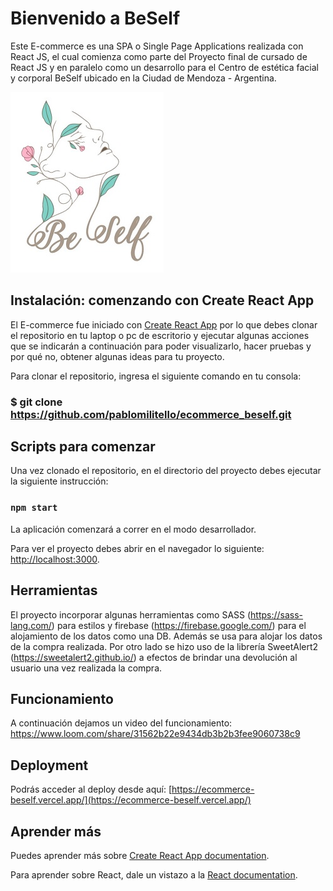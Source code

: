 # Bienvenido a BeSelf

Este E-commerce es una SPA o Single Page Applications realizada con React JS, el cual comienza como parte del Proyecto final de cursado de React JS y en paralelo como un desarrollo para el Centro de estética facial y corporal BeSelf ubicado en la Ciudad de Mendoza - Argentina.

![imgBesel](/public/images/beSelfReadme.jpg)

## Instalación: comenzando con Create React App

El E-commerce fue iniciado con [Create React App](https://github.com/facebook/create-react-app) por lo que debes clonar el repositorio en tu laptop o pc de escritorio y ejecutar algunas acciones que se indicarán a continuación para poder visualizarlo, hacer pruebas y por qué no, obtener algunas ideas para tu proyecto.

Para clonar el repositorio, ingresa el siguiente comando en tu consola:

### $ git clone https://github.com/pablomilitello/ecommerce_beself.git

## Scripts para comenzar

Una vez clonado el repositorio, en el directorio del proyecto debes ejecutar la siguiente instrucción:

### `npm start`

La aplicación comenzará a correr en el modo desarrollador.

Para ver el proyecto debes abrir en el navegador lo siguiente: [http://localhost:3000](http://localhost:3000).

## Herramientas

El proyecto incorporar algunas herramientas como SASS (https://sass-lang.com/) para estilos y firebase (https://firebase.google.com/) para el alojamiento de los datos como una DB. Además se usa para alojar los datos de la compra realizada.
Por otro lado se hizo uso de la librería SweetAlert2 (https://sweetalert2.github.io/) a efectos de brindar una devolución al usuario una vez realizada la compra.

## Funcionamiento

A continuación dejamos un video del funcionamiento:
https://www.loom.com/share/31562b22e9434db3b2b3fee9060738c9

## Deployment

Podrás acceder al deploy desde aquí: [https://ecommerce-beself.vercel.app/](https://ecommerce-beself.vercel.app/)

## Aprender más

Puedes aprender más sobre [Create React App documentation](https://facebook.github.io/create-react-app/docs/getting-started).

Para aprender sobre React, dale un vistazo a la [React documentation](https://reactjs.org/).
